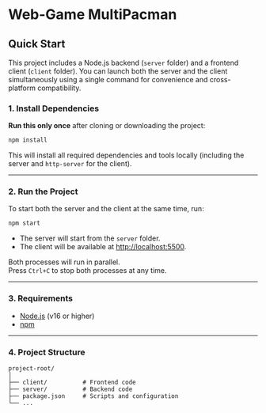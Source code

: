 # Web-Game MultiPacman

## Quick Start

This project includes a Node.js backend (`server` folder) and a frontend client (`client` folder). You can launch both the server and the client simultaneously using a single command for convenience and cross-platform compatibility.

### 1. Install Dependencies

**Run this only once** after cloning or downloading the project:

```bash
npm install
```

This will install all required dependencies and tools locally (including the server and `http-server` for the client).

---

### 2. Run the Project

To start both the server and the client at the same time, run:

```bash
npm start
```

- The server will start from the `server` folder.
- The client will be available at [http://localhost:5500](http://localhost:5500).

Both processes will run in parallel.  
Press `Ctrl+C` to stop both processes at any time.

---

### 3. Requirements

- [Node.js](https://nodejs.org/) (v16 or higher)
- [npm](https://www.npmjs.com/)

---

### 4. Project Structure

```
project-root/
│
├── client/          # Frontend code
├── server/          # Backend code
├── package.json     # Scripts and configuration
└── ...
```
